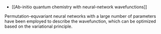 
- [[Ab-initio quantum chemistry with neural-network wavefunctions]] 

Permutation-equvariant neural networks with a large number of parameters have been employed to describe the wavefunction, which can be optimized based on the variational principle. 